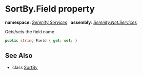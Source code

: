 # SortBy.Field property
**namespace:** *[Serenity.Services](../../README.md#serenity.services-namespace)*   **assembly**: *[Serenity.Net.Services](../../README.md)*

Gets/sets the field name

```csharp
public string Field { get; set; }
```

## See Also

* class [SortBy](../SortBy.md)